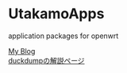 # UtakamoApps
application packages for openwrt

<a href="https://utakamo.com/">My Blog</a><br>
<a href="https://utakamo.com/article/openwrt/beginner/intro05.html">duckdumpの解説ページ</a>
